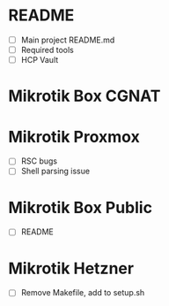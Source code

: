 # README
- [ ] Main project README.md
- [ ] Required tools
- [ ] HCP Vault

# Mikrotik Box CGNAT

# Mikrotik Proxmox
- [ ] RSC bugs
- [ ] Shell parsing issue

# Mikrotik Box Public 
- [ ] README

# Mikrotik Hetzner
- [ ] Remove Makefile, add to setup.sh